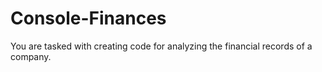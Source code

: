 # Console-Finances
You are tasked with creating code for analyzing the financial records of a company. 
